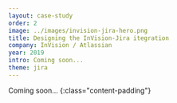 ```yaml
---
layout: case-study
order: 2
image: ../images/invision-jira-hero.png
title: Designing the InVision-Jira itegration
company: InVision / Atlassian
year: 2019
intro: Coming soon...
theme: jira
---
```


Coming soon...
{:class="content-padding"}